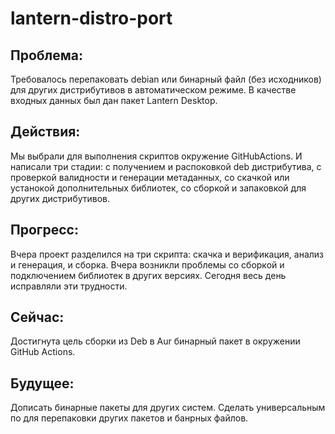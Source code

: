 # lantern-distro-port

## Проблема:
Требовалось перепаковать debian или бинарный файл (без исходников) для других дистрибутивов в автоматическом режиме. В качестве входных данных был дан пакет Lantern Desktop.
## Действия:
Мы выбрали для выполнения скриптов окружение GitHubActions. И написали три стадии: с получением и распоковкой deb дистрибутива, с проверкой валидности и генерации метаданных, со скачкой или устанокой дополнительных библиотек, со сборкой и запаковкой для других дистрибутивов.

## Прогресс:
Вчера проект разделился на три скрипта: скачка и верификация, анализ и генерация, и сборка. Вчера возникли проблемы со сборкой и подключением библиотек в других версиях. Сегодня весь день исправляли эти трудности. 

## Сейчас:
Достигнута цель сборки из Deb в Aur бинарный пакет в окружении GitHub Actions.

## Будущее:
Дописать бинарные пакеты для других систем. Сделать универсальным по для перепаковки других пакетов и банрных файлов.
